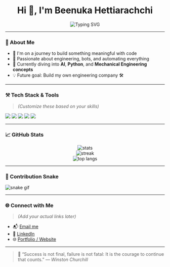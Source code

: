 <h1 align="center">Hi 👋, I'm Beenuka Hettiarachchi</h1>
<p align="center">
  <img src="https://readme-typing-svg.herokuapp.com?font=Fira+Code&pause=1000&color=F70000&center=true&vCenter=true&width=435&lines=Welcome+to+my+GitHub!;Aspiring+Engineer+%7C+Python+Lover;Always+Learning+%F0%9F%8C%9F" alt="Typing SVG" />
</p>

---

### 🧠 About Me
- 🚀 I'm on a journey to build something meaningful with code  
- 🧪 Passionate about engineering, bots, and automating everything  
- 🌱 Currently diving into **AI**, **Python**, and **Mechanical Engineering concepts**  
- 💡 Future goal: Build my own engineering company 🛠

---

### ⚒️ Tech Stack & Tools
> _(Customize these based on your skills)_

<p align="left">
  <img src="https://img.shields.io/badge/Python-3776AB?style=for-the-badge&logo=python&logoColor=white"/>
  <img src="https://img.shields.io/badge/Linux-FCC624?style=for-the-badge&logo=linux&logoColor=black"/>
  <img src="https://img.shields.io/badge/Telegram%20Bots-26A5E4?style=for-the-badge&logo=telegram&logoColor=white"/>
  <img src="https://img.shields.io/badge/Numpy-013243?style=for-the-badge&logo=numpy&logoColor=white"/>
  <img src="https://img.shields.io/badge/Git-F05032?style=for-the-badge&logo=git&logoColor=white"/>
</p>

---

### 📈 GitHub Stats

<p align="center">
  <img src="https://github-readme-stats.vercel.app/api?username=BeenukaHettiarachchi&show_icons=true&theme=radical" alt="stats" />
  <br>
  <img src="https://github-readme-streak-stats.herokuapp.com/?user=BeenukaHettiarachchi&theme=radical" alt="streak"/>
  <br>
  <img src="https://github-readme-stats.vercel.app/api/top-langs/?username=BeenukaHettiarachchi&layout=compact&theme=radical" alt="top langs" />
</p>

---

### 🐍 Contribution Snake

![snake gif](https://github.com/BeenukaHettiarachchi/BeenukaHettiarachchi/blob/output/github-contribution-grid-snake.svg)

---

### 🌐 Connect with Me
> _(Add your actual links later)_

- 📬 [Email me](mailto:your.email@example.com)  
- 💼 [LinkedIn](https://linkedin.com/in/your-profile)  
- 🌐 [Portfolio / Website](https://yourwebsite.com)

---

> 🧘 “Success is not final, failure is not fatal: It is the courage to continue that counts.” — *Winston Churchill*


